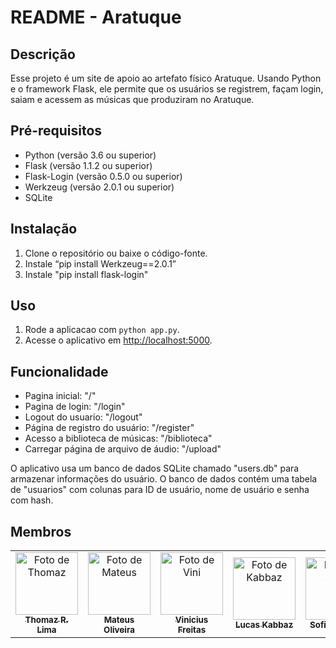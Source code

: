 # README - Aratuque

## Descrição

Esse projeto é um site de apoio ao artefato físico Aratuque. Usando Python e o framework Flask, ele permite que os usuários se registrem, façam login, saiam e acessem as músicas que produziram no Aratuque.

## Pré-requisitos

- Python (versão 3.6 ou superior)
- Flask (versão 1.1.2 ou superior)
- Flask-Login (versão 0.5.0 ou superior)
- Werkzeug (versão 2.0.1 ou superior)
- SQLite 

## Instalação

1. Clone o repositório ou baixe o código-fonte.
2. Instale “pip install Werkzeug==2.0.1”
3. Instale "pip install flask-login"


## Uso
1. Rode a aplicacao com `python app.py`.
2. Acesse o aplicativo em [http://localhost:5000](http://localhost:5000).

## Funcionalidade

- Pagina inicial: "/"
- Pagina de login: "/login"
- Logout do usuario: "/logout"
- Página de registro do usuário: "/register"
- Acesso a biblioteca de músicas: "/biblioteca"
- Carregar página de arquivo de áudio: "/upload"

O aplicativo usa um banco de dados SQLite chamado "users.db" para armazenar informações do usuário. O banco de dados contém uma tabela de "usuarios" com colunas para ID de usuário, nome de usuário e senha com hash.

   ## Membros

<table>
  <tr>
    <td align="center">
      <a href="https://github.com/Thomazrlima">
        <img src="https://avatars3.githubusercontent.com/Thomazrlima" width="100px;" alt="Foto de Thomaz"/><br>
        <sub>
          <b>Thomaz R. Lima</b>
        </sub>
      </a>
    </td>
    <td align="center">
      <a href="https://github.com/mateusioliveira">
        <img src="https://avatars.githubusercontent.com/u/127619614?v=4;" width="100px;" alt="Foto de Mateus"/><br>
        <sub>
          <b>Mateus Oliveira</b>
        </sub>
      </a>
    </td>
    <td align="center">
      <a href="https://github.com/ViniciusFreitas2801">
        <img src="https://avatars.githubusercontent.com/u/94134974?v=4" width="100px;" alt="Foto de Vini"/><br>
        <sub>
          <b>Vinicius Freitas</b>
        </sub>
      </a>
    </td>
    <td align="center">
      <a href="https://github.com/Zabbak">
        <img src="https://avatars.githubusercontent.com/u/132572270?v=4" width="100px;" alt="Foto de Kabbaz"/><br>
        <sub>
          <b>Lucas Kabbaz</b>
        </sub>
      </a>
    </td>
    <td align="center">
      <a href="https://github.com/Sofia-Saraiva">
        <img src="https://avatars.githubusercontent.com/Sofia-Saraiva" width="100px;" alt="Foto de Sofia"/><br>
        <sub>
          <b>Sofia Saraiva</b>
        </sub>
      </a>
    </td>
  </tr>
</table>
